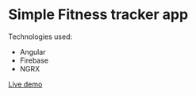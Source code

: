 # Simple Fitness tracker app
Technologies used:
* Angular
* Firebase
* NGRX

[Live demo](https://artprofi-fitness-tracker.firebaseapp.com/)
